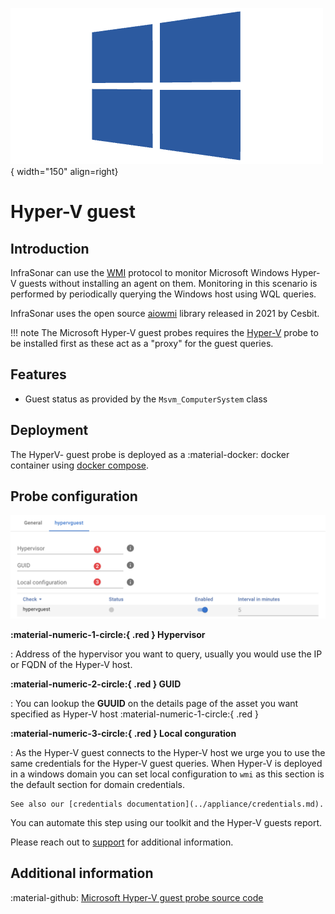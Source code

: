 ![wmi-probe](../../../images/probe_wmi.png){ width="150" align=right}

# Hyper-V guest

## Introduction

InfraSonar can use the [WMI](https://en.wikipedia.org/wiki/Windows_Management_Instrumentation) protocol to monitor Microsoft Windows Hyper-V guests without installing an agent on them. Monitoring in this scenario is performed by periodically querying the Windows host using WQL queries.

InfraSonar uses the open source [aiowmi](https://github.com/cesbit/aiowmi) library released in 2021 by Cesbit.

!!! note
    The Microsoft Hyper-V guest probes requires the [Hyper-V](hyperv.md) probe to be installed first as these act as a "proxy" for the guest queries.

## Features

* Guest status as provided by the `Msvm_ComputerSystem` class

## Deployment

The HyperV- guest probe is deployed as a :material-docker: docker container using [docker compose](../appliance/docker_compose.md).

## Probe configuration

![screenshot hypervguest config](../../../images/application_hypervquest_config.png)

**:material-numeric-1-circle:{ .red } Hypervisor**

:   Address of the hypervisor you want to query, usually you would use the IP or FQDN of the Hyper-V host. 

**:material-numeric-2-circle:{ .red } GUID**

:   You can lookup the **GUUID** on the details page of the asset you want specified as Hyper-V host :material-numeric-1-circle:{ .red }

**:material-numeric-3-circle:{ .red } Local conguration**

:   As the Hyper-V guest connects to the Hyper-V host we urge you to use the same credentials for the Hyper-V guest queries. When Hyper-V is deployed in a windows domain you can set local configuration to `wmi` as this section is the default section for domain credentials.

    See also our [credentials documentation](../appliance/credentials.md).

You can automate this step using our toolkit and the Hyper-V guests report.

Please reach out to [support](../../../introduction/support.md) for additional information.

## Additional information

:material-github: [Microsoft Hyper-V guest probe source code](https://github.com/infrasonar/hypervguest-probe)









